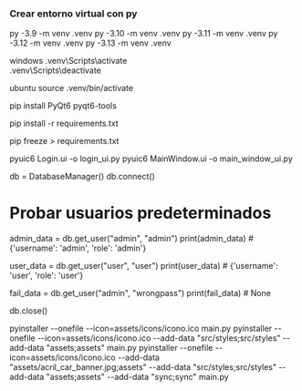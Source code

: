 ### Crear entorno virtual con py
py -3.9 -m venv .venv
py -3.10 -m venv .venv
py -3.11 -m venv .venv
py -3.12 -m venv .venv
py -3.13 -m venv .venv

windows
.venv\Scripts\activate  
.venv\Scripts\deactivate

ubuntu
source .venv/bin/activate

pip install PyQt6 pyqt6-tools

pip install -r requirements.txt

pip freeze > requirements.txt

pyuic6 Login.ui -o login_ui.py
pyuic6 MainWindow.ui -o main_window_ui.py



db = DatabaseManager()
db.connect()

# Probar usuarios predeterminados
admin_data = db.get_user("admin", "admin")
print(admin_data)  # {'username': 'admin', 'role': 'admin'}

user_data = db.get_user("user", "user")
print(user_data)  # {'username': 'user', 'role': 'user'}

fail_data = db.get_user("admin", "wrongpass")
print(fail_data)  # None

db.close()

pyinstaller --onefile --icon=assets/icons/icono.ico main.py
pyinstaller --onefile --icon=assets/icons/icono.ico --add-data "src/styles;src/styles" --add-data "assets;assets" main.py
pyinstaller --onefile --icon=assets/icons/icono.ico --add-data "assets/acril_car_banner.jpg;assets" --add-data "src/styles;src/styles" --add-data "assets;assets" --add-data "sync;sync" main.py
